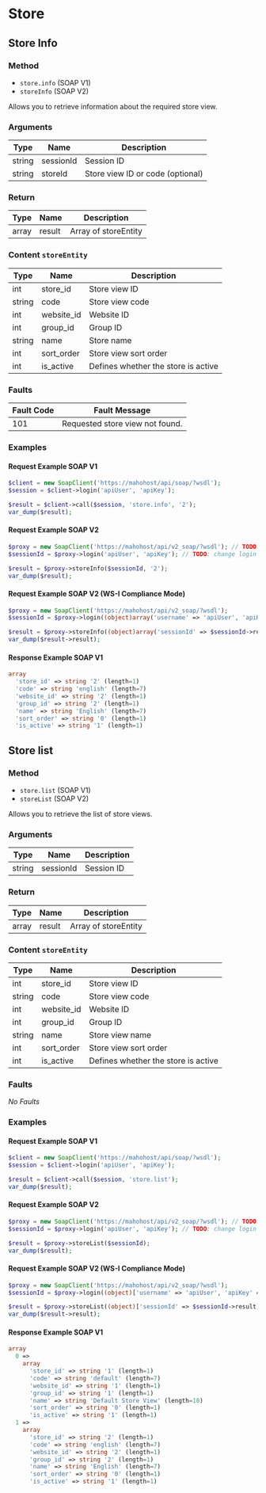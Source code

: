 # Store

## Store Info

### Method

- `store.info` (SOAP V1)
- `storeInfo` (SOAP V2)

Allows you to retrieve information about the required store view.

### Arguments

| Type   | Name      | Description                      |
|--------|-----------|----------------------------------|
| string | sessionId | Session ID                       |
| string | storeId   | Store view ID or code (optional) |

### Return

| Type  | Name   | Description          |
|-------|--------|----------------------|
| array | result | Array of storeEntity |

### Content `storeEntity`

| Type   | Name       | Description                         |
|--------|------------|-------------------------------------|
| int    | store_id   | Store view ID                       |
| string | code       | Store view code                     |
| int    | website_id | Website ID                          |
| int    | group_id   | Group ID                            |
| string | name       | Store name                          |
| int    | sort_order | Store view sort order               |
| int    | is_active  | Defines whether the store is active |

### Faults

| Fault Code | Fault Message                   |
|------------|---------------------------------|
| 101        | Requested store view not found. |

### Examples

#### Request Example SOAP V1

```php
$client = new SoapClient('https://mahohost/api/soap/?wsdl');
$session = $client->login('apiUser', 'apiKey');

$result = $client->call($session, 'store.info', '2');
var_dump($result);
```

#### Request Example SOAP V2

```php
$proxy = new SoapClient('https://mahohost/api/v2_soap/?wsdl'); // TODO: change url
$sessionId = $proxy->login('apiUser', 'apiKey'); // TODO: change login and pwd if necessary

$result = $proxy->storeInfo($sessionId, '2');
var_dump($result);
```

#### Request Example SOAP V2 (WS-I Compliance Mode)

```php
$proxy = new SoapClient('https://mahohost/api/v2_soap/?wsdl'); 
$sessionId = $proxy->login((object)array('username' => 'apiUser', 'apiKey' => 'apiKey'));

$result = $proxy->storeInfo((object)array('sessionId' => $sessionId->result, 'storeId' => '2'));
var_dump($result->result);
```

#### Response Example SOAP V1

```php
array
  'store_id' => string '2' (length=1)
  'code' => string 'english' (length=7)
  'website_id' => string '2' (length=1)
  'group_id' => string '2' (length=1)
  'name' => string 'English' (length=7)
  'sort_order' => string '0' (length=1)
  'is_active' => string '1' (length=1)
```

## Store list

### Method

- `store.list` (SOAP V1)
- `storeList` (SOAP V2)

Allows you to retrieve the list of store views.

### Arguments

| Type   | Name      | Description |
|--------|-----------|-------------|
| string | sessionId | Session ID  |

### Return

| Type  | Name   | Description          |
|-------|--------|----------------------|
| array | result | Array of storeEntity |

### Content `storeEntity`

| Type   | Name       | Description                         |
|--------|------------|-------------------------------------|
| int    | store_id   | Store view ID                       |
| string | code       | Store view code                     |
| int    | website_id | Website ID                          |
| int    | group_id   | Group ID                            |
| string | name       | Store view name                     |
| int    | sort_order | Store view sort order               |
| int    | is_active  | Defines whether the store is active |

### Faults

_No Faults_

### Examples

#### Request Example SOAP V1

```php
$client = new SoapClient('https://mahohost/api/soap/?wsdl');
$session = $client->login('apiUser', 'apiKey');

$result = $client->call($session, 'store.list');
var_dump($result);
```

#### Request Example SOAP V2

```php
$proxy = new SoapClient('https://mahohost/api/v2_soap/?wsdl'); // TODO: change url
$sessionId = $proxy->login('apiUser', 'apiKey'); // TODO: change login and pwd if necessary

$result = $proxy->storeList($sessionId);
var_dump($result);
```

#### Request Example SOAP V2 (WS-I Compliance Mode)

```php
$proxy = new SoapClient('https://mahohost/api/v2_soap/?wsdl'); 
$sessionId = $proxy->login((object)['username' => 'apiUser', 'apiKey' => 'apiKey']);

$result = $proxy->storeList((object)['sessionId' => $sessionId->result]);
var_dump($result->result);
```

#### Response Example SOAP V1

```php
array
  0 =>
    array
      'store_id' => string '1' (length=1)
      'code' => string 'default' (length=7)
      'website_id' => string '1' (length=1)
      'group_id' => string '1' (length=1)
      'name' => string 'Default Store View' (length=18)
      'sort_order' => string '0' (length=1)
      'is_active' => string '1' (length=1)
  1 =>
    array
      'store_id' => string '2' (length=1)
      'code' => string 'english' (length=7)
      'website_id' => string '2' (length=1)
      'group_id' => string '2' (length=1)
      'name' => string 'English' (length=7)
      'sort_order' => string '0' (length=1)
      'is_active' => string '1' (length=1)
```
